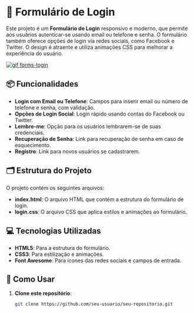 # 📝 Formulário de Login

Este projeto é um **Formulário de Login** responsivo e moderno, que permite aos usuários autenticar-se usando email ou telefone e senha. O formulário também oferece opções de login via redes sociais, como Facebook e Twitter. O design é atraente e utiliza animações CSS para melhorar a experiência do usuário.

[![gif forms-login](https://imgur.com/E116sG8.gif)](https://gui-macedo-7.github.io/login-form2/)


## 📦 Funcionalidades

- **Login com Email ou Telefone**: Campos para inserir email ou número de telefone e senha, com validação.
- **Opções de Login Social**: Login rápido usando contas do Facebook ou Twitter.
- **Lembre-me**: Opção para os usuários lembrarem-se de suas credenciais.
- **Recuperação de Senha**: Link para recuperação de senha em caso de esquecimento.
- **Registro**: Link para novos usuários se cadastrarem.

## 🗂 Estrutura do Projeto

O projeto contém os seguintes arquivos:

- **index.html**: O arquivo HTML que contém a estrutura do formulário de login.
- **login.css**: O arquivo CSS que aplica estilos e animações ao formulário.

## 💻 Tecnologias Utilizadas

- **HTML5**: Para a estrutura do formulário.
- **CSS3**: Para estilização e animações.
- **Font Awesome**: Para ícones das redes sociais e campos de entrada.

## 🚀 Como Usar

1. **Clone este repositório**:
   ```bash
   git clone https://github.com/seu-usuario/seu-repositorio.git
